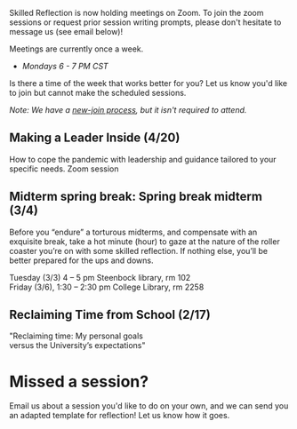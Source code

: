 

Skilled Reflection is now holding meetings on Zoom. 
To join the zoom sessions or request prior session writing prompts, 
please don't hesitate to message us (see email below)!

Meetings are currently once a week.
- *Mondays 6 - 7 PM CST*

Is there a time of the week that works better for you? Let us know you'd like to join but cannot make the scheduled sessions.

*Note: We have a [new-join process](membership.md), but it isn't required to attend.*

## Making a Leader Inside (4/20)  

How to cope the pandemic with leadership and guidance tailored to your specific needs.
Zoom session

## Midterm spring break: Spring break midterm (3/4)  
Before you “endure” a torturous midterms, and compensate with an exquisite break, take a hot minute (hour) to gaze at the nature of the roller coaster you’re on with some skilled reflection. If nothing else, you’ll be better prepared for the ups and downs. 

Tuesday (3/3) 4 – 5 pm Steenbock library, rm 102  
Friday (3/6), 1:30 – 2:30 pm College Library, rm 2258  

## Reclaiming Time from School (2/17)  

"Reclaiming time: My personal goals  
versus the University’s expectations"

# Missed a session?
Email us about a session you'd like to do on your own, and we can send you an adapted template for reflection! Let us know how it goes.



